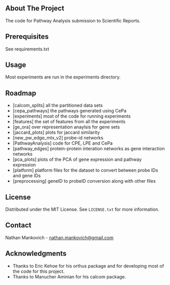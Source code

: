 
<!-- ABOUT THE PROJECT -->
## About The Project

The code for Pathway Analysis submission to Scientific Reports.



<!-- GETTING STARTED -->

## Prerequisites

See requirements.txt


<!-- USAGE EXAMPLES -->
## Usage

Most experiments are run in the experiments directory.



<!-- ROADMAP -->
## Roadmap

- [calcom_splits] all the partitioned data sets
- [cepa_pathways] the pathways generated using CePa
- [experiments] most of the code for running experiments
- [features] the set of features from all the experiments
- [ge_ora] over representation anaylsis for gene sets
- [jaccard_plots] plots for jaccard similarity
- [new_pw_edge_mtx_v2] probe-id networks
- [PathwayAnalysis] code for CPE, LPE and CePa
- [pathway_edges] protein-protein interation networks as gene interaction networks
- [pca_plots] plots of the PCA of gene expression and pathway expression
- [platform] platform files for the dataset to convert between probe IDs and gene IDs
- [preprocessing] geneID to probeID conversion along with other files





<!-- LICENSE -->
## License

Distributed under the MIT License. See `LICENSE.txt` for more information.



<!-- CONTACT -->
## Contact

Nathan Mankovich - nathan.mankovich@gmail.com


<!-- ACKNOWLEDGMENTS -->
## Acknowledgments

* Thanks to Eric Kehoe for his orthus package and for developing most of the code for this project. 
* Thanks to Manucher Aminian for his calcom package.

